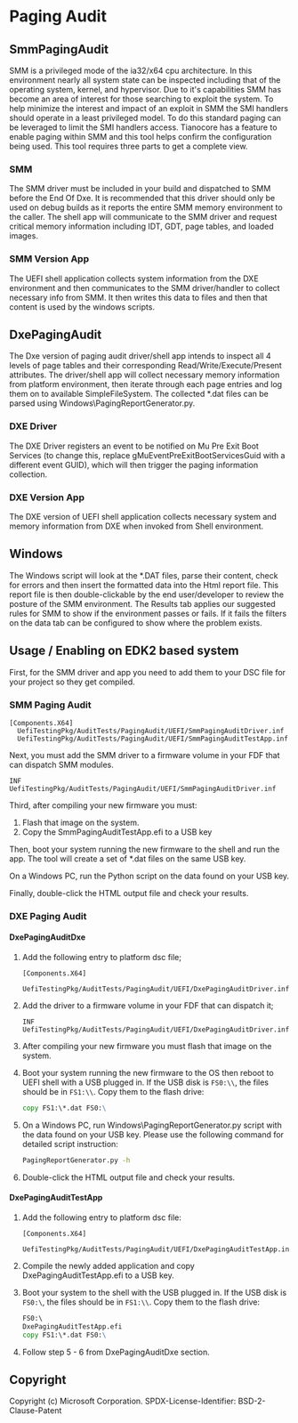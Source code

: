 # Paging Audit

## SmmPagingAudit

SMM is a privileged mode of the ia32/x64 cpu architecture.  In this environment nearly all system state can
be inspected including that of the operating system, kernel, and hypervisor.  Due to it's
capabilities SMM has become an area of interest for those searching to exploit the system.
To help minimize the interest and impact of an exploit in SMM the SMI handlers should operate
in a least privileged model.  To do this standard paging can be leveraged to limit the SMI
handlers access.  Tianocore has a feature to enable paging within SMM and this tool helps confirm
the configuration being used.  This tool requires three parts to get a complete view.

### SMM

The SMM driver must be included in your build and dispatched to SMM before the End Of Dxe.  It is
recommended that this driver should only be used on debug builds as it reports the entire
SMM memory environment to the caller.  The shell app will communicate to the SMM driver and
request critical memory information including IDT, GDT, page tables, and loaded images.

### SMM Version App

The UEFI shell application collects system information from the DXE environment and then
communicates to the SMM driver/handler to collect necessary info from SMM.  It then
writes this data to files and then that content is used by the windows scripts.

## DxePagingAudit

The Dxe version of paging audit driver/shell app intends to inspect all 4 levels of page
tables and their corresponding Read/Write/Execute/Present attributes. The driver/shell app will
collect necessary memory information from platform environment, then iterate through each
page entries and log them on to available SimpleFileSystem. The collected *.dat files can be
parsed using Windows\PagingReportGenerator.py.

### DXE Driver

The DXE Driver registers an event to be notified on Mu Pre Exit Boot Services (to change this,
replace gMuEventPreExitBootServicesGuid with a different event GUID), which will then trigger
the paging information collection.

### DXE Version App

The DXE version of UEFI shell application collects necessary system and memory information
from DXE when invoked from Shell environment.

## Windows

The Windows script will look at the *.DAT files, parse their content, check for errors
and then insert the formatted data into the Html report file.  This report file is then double-clickable
by the end user/developer to review the posture of the SMM environment.  The Results tab applies
our suggested rules for SMM to show if the environment passes or fails.
If it fails the filters on the data tab can be configured to show where the problem exists.

## Usage / Enabling on EDK2 based system

First, for the SMM driver and app you need to add them to your DSC file for your project so they get compiled.

### SMM Paging Audit

```text
[Components.X64]
  UefiTestingPkg/AuditTests/PagingAudit/UEFI/SmmPagingAuditDriver.inf
  UefiTestingPkg/AuditTests/PagingAudit/UEFI/SmmPagingAuditTestApp.inf
```

Next, you must add the SMM driver to a firmware volume in your FDF that can dispatch SMM modules.

```text
INF UefiTestingPkg/AuditTests/PagingAudit/UEFI/SmmPagingAuditDriver.inf
```

Third, after compiling your new firmware you must:

1. Flash that image on the system.
2. Copy the SmmPagingAuditTestApp.efi to a USB key

Then, boot your system running the new firmware to the shell and run the app. The tool will create a set of *.dat files on
the same USB key.

On a Windows PC, run the Python script on the data found on your USB key.

Finally, double-click the HTML output file and check your results.

### DXE Paging Audit

#### DxePagingAuditDxe

1. Add the following entry to platform dsc file;

    ```text
    [Components.X64]
        UefiTestingPkg/AuditTests/PagingAudit/UEFI/DxePagingAuditDriver.inf
    ```

2. Add the driver to a firmware volume in your FDF that can dispatch it;

    ```text
    INF UefiTestingPkg/AuditTests/PagingAudit/UEFI/DxePagingAuditDriver.inf
    ```

3. After compiling your new firmware you must flash that image on the system.
4. Boot your system running the new firmware to the OS then reboot to UEFI shell with a USB plugged in. If the USB disk is
    `FS0:\\`, the files should be in `FS1:\\`. Copy them to the flash drive:

    ```cmd
    copy FS1:\*.dat FS0:\
    ```

5. On a Windows PC, run Windows\PagingReportGenerator.py script with the data found on your USB key. Please use the following
command for detailed script instruction:

    ```cmd
    PagingReportGenerator.py -h
    ```

6. Double-click the HTML output file and check your results.

#### DxePagingAuditTestApp

1. Add the following entry to platform dsc file:

    ```text
    [Components.X64]
        UefiTestingPkg/AuditTests/PagingAudit/UEFI/DxePagingAuditTestApp.inf
    ```

2. Compile the newly added application and copy DxePagingAuditTestApp.efi to a USB key.
3. Boot your system to the shell with the USB plugged in. If the USB disk is `FS0:\`, the files
should be in `FS1:\\`. Copy them to the flash drive:

    ```cmd
    FS0:\
    DxePagingAuditTestApp.efi
    copy FS1:\*.dat FS0:\
    ```

4. Follow step 5 - 6 from DxePagingAuditDxe section.

## Copyright

Copyright (c) Microsoft Corporation.
SPDX-License-Identifier: BSD-2-Clause-Patent
